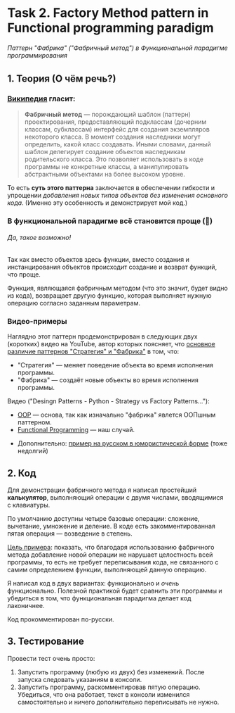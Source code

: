 # Task 2. Factory Method pattern in Functional programming paradigm

###### Паттерн "Фабрика" ("Фабричный метод") в Функциональной парадигме программирования


## 1. Теория (О чём речь?)

### [Википедия](https://ru.wikipedia.org/wiki/Фабричный_метод_(шаблон_проектирования)) гласит:
>**Фабричный метод** — порождающий шаблон (паттерн) проектирования, предоставляющий подклассам (дочерним классам, субклассам) интерфейс для создания экземпляров некоторого класса. В момент создания наследники могут определить, какой класс создавать. Иными словами, данный шаблон делегирует создание объектов наследникам родительского класса. Это позволяет использовать в коде программы не конкретные классы, а манипулировать абстрактными объектами на более высоком уровне.


То есть **суть этого паттерна** заключается в обеспечении гибкости и упрощении _добавления новых типов объектов без изменения основного кода_. (Именно эту особенность и демонстрирует мой код.)

### В функциональной парадигме всё становится проще (🤯)
###### Да, такое возможно!

Так как вместо объектов здесь функции, вместо создания и инстанцирования объектов происходит создание и возврат функций, что проще.

Функция, являющаяся фабричным методом (что это значит, будет видно из кода), возвращает другую функцию, которая выполняет нужную операцию согласно заданным параметрам.

### Видео-примеры
Наглядно этот паттерн продемонстрирован в следующих двух (коротких) видео на YouTube, автор которых поясняет, что <ins>основное различие паттернов ["Стратегия"](https://ru.wikipedia.org/wiki/Стратегия_(шаблон_проектирования)) и "Фабрика"</ins> в том, что:
* "Стратегия" — меняет поведение объекта во время исполнения программы.
* "Фабрика" — создаёт новые объекты во время исполнения программы.

Видео ("Desingn Patterns - Python - Strategy vs Factory Patterns..."):
* [OOP](https://youtu.be/6Iw7Eq9maeE?si=CHbyJFWYNylGIRBP) — основа, так как изначально "фабрика" явлется ООПшным паттерном.
* [Functional Programming](https://youtu.be/hYoNW0Oy9N4?si=TNSR8WDF_zveShan) — наш случай.
- Дополнительно: [пример на русском в юмористической форме](https://youtu.be/ZAh3NQ9WiSg?si=0NY0_Qmowuv3G2ug) (тоже недолгий)


## 2. Код

Для демонстрации фабричного метода я написал простейший **калькулятор**, выполняющий операции с двумя числами, вводящимися с клавиатуры.

По умолчанию доступны четыре базовые операции: сложение, вычетание, умножение и деление. В коде есть закомментированная пятая операция — возведение в степень.

<ins>Цель примера</ins>: показать, что благодаря использованию фабричного метода добавление новой операции не нарушает целостность всей программы, то есть не требует переписывания кода, не связанного с самим определением функции, выполняющей данную операцию.

Я написал код в двух вариантах: функционально и _очень_ функционально. Полезной практикой будет сравнить эти программы и убедиться в том, что функциональная парадигма делает код лаконичнее.

Код прокомментирован по-русски.


## 3. Тестирование

Провести тест очень просто:
1. Запустить программу (любую из двух) без изменений. После запуска следовать указаниям в консоли.
2. Запустить программу, раскомментировав пятую операцию. Убедиться, что она работает, текст в консоли изменился самостоятельно и ничего дополнительно переписывать не нужно.